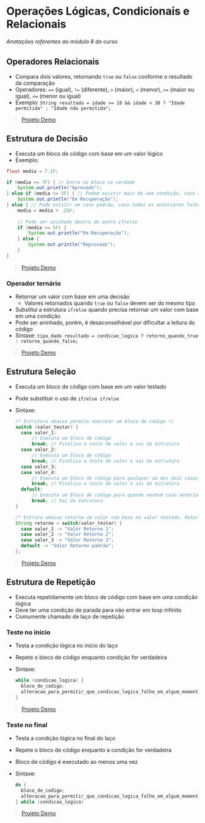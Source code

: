 # Operações Lógicas, Condicionais e Relacionais

###### _Anotações referentes ao módulo 8 do curso_

## Operadores Relacionais

- Compara dois valores, retornando `true` ou `false` conforme o resultado da comparação
- Operadores: `==` (igual), `!=` (diferente), `>` (maior), `<` (menor), `>=` (maior ou igual), `<=` (menor ou igual)
- Exemplo: `String resultado = idade >= 18 && idade < 30 ? "Idade permitida" : "Idade não permitida";`

> [Projeto Demo](https://github.com/tiagopgu/java-web-full-stack-spring-boot-rest-api/blob/f31591a1653bd4cec5671e80ee598f4cd7099e2e/MD8/Demo/src/Inicio.java#L15)

## Estrutura de Decisão

- Executa um bloco de código com base em um valor lógico
- Exemplo:

~~~java
float media = 7.1F;

if (media >= 7F) { // Entra no bloco se verdade
    System.out.println("Aprovado");    
} else if (media >= 5F) { // Podem existir mais de uma condição, caso a anterior falhe
    System.out.println("Em Recuperação");
} else { // Pode existir um caso padrão, caso todos os anteriores falhe
    media = media + .25F;
    
    // Pode ser aninhado dentro de outro if/else
    if (media >= 5F) {
        System.out.println("Em Recuperação");
    } else {
        System.out.println("Reprovado");
    }
}
~~~

> [Projeto Demo](https://github.com/tiagopgu/java-web-full-stack-spring-boot-rest-api/blob/74cdec436f423520b8a8933aea810158b5172a39/MD8/Demo/src/Inicio.java#L5)

### Operador ternário

- Retornar um valor com base em uma decisão
  - Valores retornados quando `true` ou `false` devem ser do mesmo tipo
- Substitui a estrutura `if/else` quando precisa retornar um valor com base em uma condição
- Pode ser aninhado, porém, é desaconselhável por dificultar a leitura do código
- Sintaxe: `tipo_dado resultado = condicao_logica ? retorno_quando_true : retorno_quando_false;`

> [Projeto Demo](https://github.com/tiagopgu/java-web-full-stack-spring-boot-rest-api/blob/454fb1878aad516a7784992d1f4e666da79fbd38/MD8/Demo/src/Inicio.java#L7)

## Estrutura Seleção

- Executa um bloco de código com base em um valor testado
- Pode substituir o uso de `if/else if/else`
- Sintaxe:

  ~~~java
  /* Estrutura abaixo permite executar um bloco de código */
  switch (valor_testar) {
    case valor_1:
        // Executa um bloco de código
        break; // Finaliza o teste de valor e sai da estrutura
    case valor_2:
        // Executa um bloco de código
        break; // Finaliza o teste de valor e sai da estrutura
    case valor_3:
    case valor_4:
        // Executa um bloco de código para qualquer um dos dois casos anteriores
        break; // Finaliza o teste de valor e sai da estrutura
    default:
        // Executa um bloco de código para quando nenhum caso anterior corresponder ao valor
        break; // Sai da estrutura
  }
  
  /* Estrura abaixo retorna um valor com base no valor testado. Retorno deve ser do mesmo tipo*/
  String retorno = switch(valor_testar) {
    case valor_1 -> "Valor Retorno 1";
    case valor_2 -> "Valor Retorno 2";
    case valor_3 -> "Valor Retorno 3";
    default -> "Valor Retorno padrão";
  };
  ~~~

> [Projeto Demo](https://github.com/tiagopgu/java-web-full-stack-spring-boot-rest-api/blob/120f70818852728443f984ccbf81a79395d17da3/MD8/Demo/src/Inicio.java#L11)

## Estrutura de Repetição

- Executa repetidamente um bloco de código com base em uma condição lógica
- Deve ter uma condição de parada para não entrar em loop infinito
- Comumente chamado de laço de repetição

### Teste no início

- Testa a condição lógica no início do laço
- Repete o bloco de código enquanto condição for verdadeira
- Sintaxe:

  ~~~java
  while (condicao_logica) {
    bloco_de_codigo;
    alteracao_para_permitir_que_condicao_logica_falhe_em_algum_momento_para_encerrar_laco;
  }
  ~~~

> [Projeto Demo](https://github.com/tiagopgu/java-web-full-stack-spring-boot-rest-api/blob/84ff032434db3b98d13461163b0dd771f28f93c0/MD8/Demo/src/Inicio.java#L187)

### Teste no final

- Testa a condição lógica no final do laço
- Repete o bloco de código enquanto a condição for verdadeira
- Bloco de código é executado ao menos uma vez
- Sintaxe:
  
  ~~~java
  do {
    bloco_de_codigo;
    alteracao_para_permitir_que_condicao_logica_falhe_em_algum_momento_para_encerrar_laco;
  } while (condicao_logica)
  ~~~

> [Projeto Demo](https://github.com/tiagopgu/java-web-full-stack-spring-boot-rest-api/blob/84ff032434db3b98d13461163b0dd771f28f93c0/MD8/Demo/src/Inicio.java#L200)